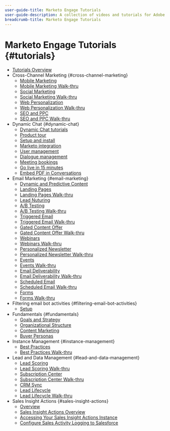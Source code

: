 ```yaml
---
user-guide-title: Marketo Engage Tutorials
user-guide-description: A collection of videos and tutorials for Adobe Marketo Engage.
breadcrumb-title: Marketo Engage Tutorials
---
```


# Marketo Engage Tutorials {#tutorials}

+ [Tutorials Overview](overview.md)
+ Cross-Channel Marketing {#cross-channel-marketing}
  + [Mobile Marketing](cross-channel-marketing/mobile-marketing-learn.md)
  + [Mobile Marketing Walk-thru](cross-channel-marketing/mobile-marketing-watch.md)
  + [Social Marketing](cross-channel-marketing/social-marketing-learn.md)
  + [Social Marketing Walk-thru](cross-channel-marketing/social-marketing-watch.md)
  + [Web Personalization](cross-channel-marketing/web-personalization-learn.md)
  + [Web Personalization Walk-thru](cross-channel-marketing/web-personalization-watch.md)
  + [SEO and PPC](cross-channel-marketing/seo-and-ppc-learn.md)
  + [SEO and PPC Walk-thru](cross-channel-marketing/seo-and-ppc-watch.md)
+ Dynamic Chat {#dynamic-chat}
  + [Dynamic Chat tutorials](dynamic-chat/dynamic-chat-overview.md)
  + [Product tour](dynamic-chat/product-tour.md)
  + [Setup and install](dynamic-chat/setup.md)
  + [Marketo integration](dynamic-chat/marketo-integration.md)
  + [User management](dynamic-chat/user-management.md)
  + [Dialogue management](dynamic-chat/dialogue-management.md)
  + [Meeting bookings](dynamic-chat/meeting-booking.md)
  + [Go live in 15 minutes](dynamic-chat/go-live-in-15-minutes.md)
  + [Embed PDF in Conversations](dynamic-chat/document-cloud-integration.md)
+ Email Marketing {#email-marketing}
  + [Dynamic and Predictive Content](email-marketing/dynamic-and-predictive-content-learn.md)
  + [Landing Pages](email-marketing/landing-pages-learn.md)
  + [Landing Pages Walk-thru](email-marketing/landing-pages-watch.md)
  + [Lead Nuturing](email-marketing/lead-nuturing-learn.md)
  + [A/B Testing](email-marketing/ab-testing-learn.md)
  + [A/B Testing Walk-thru](email-marketing/ab-testing-watch.md)
  + [Triggered Email](email-marketing/triggered-email-learn.md)
  + [Triggered Email Walk-thru](email-marketing/triggered-email-watch.md)
  + [Gated Content Offer](email-marketing/gated-content-offer-learn.md)
  + [Gated Content Offer Walk-thru](email-marketing/gated-content-offer-watch.md)
  + [Webinars](email-marketing/webinar-learn.md)
  + [Webinars Walk-thru](email-marketing/webinar-watch.md)
  + [Personalized Newsletter](email-marketing/personalized-newsletter-learn.md)
  + [Personalized Newsletter Walk-thru](email-marketing/personalized-newsletter-watch.md)
  + [Events](email-marketing/events-learn.md)
  + [Events Walk-thru](email-marketing/events-watch.md)
  + [Email Deliverability](email-marketing/email-deliverability-learn.md)
  + [Email Deliverability Walk-thru](email-marketing/email-deliverability-watch.md)
  + [Scheduled Email](email-marketing/scheduled-email-learn.md)
  + [Scheduled Email Walk-thru](email-marketing/scheduled-email-watch.md)
  + [Forms](email-marketing/forms-learn.md)
  + [Forms Walk-thru](email-marketing/forms-watch.md)
+ Filtering email bot activities {#filtering-email-bot-activities}
  + [Setup](filtering-email-bot-activities/setup.md) 
+ Fundamentals {#fundamentals}
  + [Goals and Strategy](fundamentals/goals-and-strategy-learn.md)
  + [Organizational Structure](fundamentals/organizational-structure-learn.md)
  + [Content Marketing](fundamentals/content-marketing-learn.md)
  + [Buyer Personas](fundamentals/buyer-personas-learn.md)
+ Instance Management {#instance-management}
  + [Best Practices](instance-management/best-practice-learn.md)   
  + [Best Practices Walk-thru](instance-management/best-practice-watch.md)
+ Lead and Data Management {#lead-and-data-management}
  + [Lead Scoring](lead-and-data-management/lead-scoring-learn.md) 
  + [Lead Scoring Walk-thru](lead-and-data-management/lead-scoring-watch.md)
  + [Subscription Center](lead-and-data-management/subscription-center-learn.md) 
  + [Subscription Center Walk-thru](lead-and-data-management/subscription-center-watch.md) 
  + [CRM Sync](lead-and-data-management/crm-sync-learn.md)
  + [Lead Lifecycle](lead-and-data-management/lead-lifecycle-learn.md) 
  + [Lead Lifecycle Walk-thru](lead-and-data-management/lead-lifecycle-watch.md)
+ Sales Insight Actions {#sales-insight-actions}
  + [Overview](sales-insight-actions/overview.md)
  + [Sales Insight Actions Overview](sales-insight-actions/sales-insight-actions-overview.md)
  + [Accessing Your Sales Insight Actions Instance](sales-insight-actions/accessing-your-sales-insight-actions-instance.md)
  + [Configure Sales Activity Logging to Salesforce](sales-insight-actions/configure-sales-activity-logging-to-salesforce.md)

